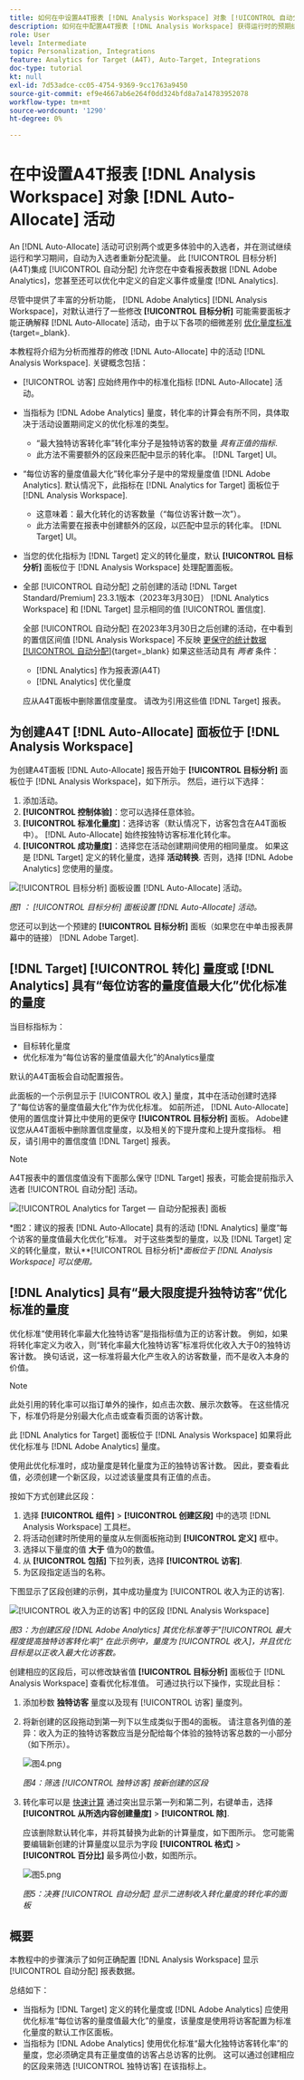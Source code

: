 ```yaml
---
title: 如何在中设置A4T报表 [!DNL Analysis Workspace] 对象 [!UICONTROL 自动分配] 活动
description: 如何在中配置A4T报表 [!DNL Analysis Workspace] 获得运行时的预期结果 [!UICONTROL 自动分配] 活动。
role: User
level: Intermediate
topic: Personalization, Integrations
feature: Analytics for Target (A4T), Auto-Target, Integrations
doc-type: tutorial
kt: null
exl-id: 7d53adce-cc05-4754-9369-9cc1763a9450
source-git-commit: ef9e4667ab6e264f0dd324bfd8a7a14783952078
workflow-type: tm+mt
source-wordcount: '1290'
ht-degree: 0%

---
```


# 在中设置A4T报表 [!DNL Analysis Workspace] 对象 [!DNL Auto-Allocate] 活动

An [!DNL Auto-Allocate] 活动可识别两个或更多体验中的入选者，并在测试继续运行和学习期间，自动为入选者重新分配流量。 此 [!UICONTROL 目标分析] (A4T)集成 [!UICONTROL 自动分配] 允许您在中查看报表数据 [!DNL Adobe Analytics]，您甚至还可以优化中定义的自定义事件或量度 [!DNL Analytics].

尽管中提供了丰富的分析功能， [!DNL Adobe Analytics] [!DNL Analysis Workspace]，对默认进行了一些修改 **[!UICONTROL 目标分析]** 可能需要面板才能正确解释 [!DNL Auto-Allocate] 活动，由于以下各项的细微差别 [优化量度标准](https://experienceleague.adobe.com/docs/target/using/integrate/a4t/a4t-at-aa.html#supported){target=_blank}.

本教程将介绍为分析而推荐的修改 [!DNL Auto-Allocate] 中的活动 [!DNL Analysis Workspace]. 关键概念包括：

* [!UICONTROL 访客] 应始终用作中的标准化指标 [!DNL Auto-Allocate] 活动。
* 当指标为 [!DNL Adobe Analytics] 量度，转化率的计算会有所不同，具体取决于活动设置期间定义的优化标准的类型。
   * “最大独特访客转化率”转化率分子是独特访客的数量 *具有正值的指标*.
   * 此方法不需要额外的区段来匹配中显示的转化率。 [!DNL Target] UI。
* “每位访客的量度值最大化”转化率分子是中的常规量度值 [!DNL Adobe Analytics]. 默认情况下，此指标在 [!DNL Analytics for Target] 面板位于 [!DNL Analysis Workspace].
   * 这意味着：最大化转化的访客数量（“每位访客计数一次”）。
   * 此方法需要在报表中创建额外的区段，以匹配中显示的转化率。 [!DNL Target] UI。
* 当您的优化指标为 [!DNL Target] 定义的转化量度，默认 **[!UICONTROL 目标分析]** 面板位于 [!DNL Analysis Workspace] 处理配置面板。
* 全部 [!UICONTROL 自动分配] 之前创建的活动 [!DNL Target Standard/Premium] 23.3.1版本（2023年3月30日） [!DNL Analytics Workspace] 和 [!DNL Target] 显示相同的值 [!UICONTROL 置信度].

  全部 [!UICONTROL 自动分配] 在2023年3月30日之后创建的活动，在中看到的置信区间值 [!DNL Analysis Workspace] 不反映 [更保守的统计数据 [!UICONTROL 自动分配]](https://experienceleague.adobe.com/docs/target/using/activities/auto-allocate/automated-traffic-allocation.html#section_98388996F0584E15BF3A99C57EEB7629){target=_blank} 如果这些活动具有 *两者* 条件：

   * [!DNL Analytics] 作为报表源(A4T)
   * [!DNL Analytics] 优化量度

  应从A4T面板中删除置信度量度。 请改为引用这些值 [!DNL Target] 报表。

## 为创建A4T [!DNL Auto-Allocate] 面板位于 [!DNL Analysis Workspace]

为创建A4T面板 [!DNL Auto-Allocate] 报告开始于 **[!UICONTROL 目标分析]** 面板位于 [!DNL Analysis Workspace]，如下所示。 然后，进行以下选择：

1. 添加活动。
1. **[!UICONTROL 控制体验]**：您可以选择任意体验。
1. **[!UICONTROL 标准化量度]**：选择访客（默认情况下，访客包含在A4T面板中）。 [!DNL Auto-Allocate] 始终按独特访客标准化转化率。
1. **[!UICONTROL 成功量度]**：选择您在活动创建期间使用的相同量度。 如果这是 [!DNL Target] 定义的转化量度，选择 **活动转换**. 否则，选择 [!DNL Adobe Analytics] 您使用的量度。

![[!UICONTROL 目标分析] 面板设置 [!DNL Auto-Allocate] 活动。](assets/AAFigure1.png)

*图1 ： [!UICONTROL 目标分析] 面板设置 [!DNL Auto-Allocate] 活动。*

您还可以到达一个预建的 **[!UICONTROL 目标分析]** 面板（如果您在中单击报表屏幕中的链接） [!DNL Adobe Target].

## [!DNL Target] [!UICONTROL 转化] 量度或 [!DNL Analytics] 具有“每位访客的量度值最大化”优化标准的量度

当目标指标为：

* 目标转化量度
* 优化标准为“每位访客的量度值最大化”的Analytics量度

默认的A4T面板会自动配置报告。

此面板的一个示例显示于 [!UICONTROL 收入] 量度，其中在活动创建时选择了“每位访客的量度值最大化”作为优化标准。 如前所述， [!DNL Auto-Allocate] 使用的置信度计算比中使用的更保守 **[!UICONTROL 目标分析]** 面板。 Adobe建议您从A4T面板中删除置信度量度，以及相关的下提升度和上提升度指标。 相反，请引用中的置信度值 [!DNL Target] 报表。

>[!NOTE]
>
>A4T报表中的置信度值没有下面那么保守 [!DNL Target] 报表，可能会提前指示入选者 [!UICONTROL 自动分配] 活动。


![[!UICONTROL Analytics for Target — 自动分配报表] 面板](assets/AAFigure2.png)

*图2：建议的报表 [!DNL Auto-Allocate] 具有的活动 [!DNL Analytics] 量度“每个访客的量度值最大化优化”标准。 对于这些类型的量度，以及 [!DNL Target] 定义的转化量度，默认&#x200B;**[!UICONTROL 目标分析]**面板位于 [!DNL Analysis Workspace] 可以使用。*

## [!DNL Analytics] 具有“最大限度提升独特访客”优化标准的量度

优化标准“使用转化率最大化独特访客”是指指标值为正的访客计数。 例如，如果将转化率定义为收入，则“转化率最大化独特访客”标准将优化收入大于0的独特访客计数。 换句话说，这一标准将最大化产生收入的访客数量，而不是收入本身的价值。

>[!NOTE]
>
>此处引用的转化率可以指订单外的操作，如点击次数、展示次数等。 在这些情况下，标准仍将是分别最大化点击或查看页面的访客计数。

此 [!DNL Analytics for Target] 面板位于 [!DNL Analysis Workspace] 如果将此优化标准与 [!DNL Adobe Analytics] 量度。

使用此优化标准时，成功量度是转化量度为正的独特访客计数。 因此，要查看此值，必须创建一个新区段，以过滤该量度具有正值的点击。

按如下方式创建此区段：

1. 选择 **[!UICONTROL 组件]** > **[!UICONTROL 创建区段]** 中的选项 [!DNL Analysis Workspace] 工具栏。
1. 将活动创建时所使用的量度从左侧面板拖动到 **[!UICONTROL 定义]** 框中。
1. 选择以下量度的值 **大于** 值为0的数值。
1. 从 **[!UICONTROL 包括]** 下拉列表，选择 **[!UICONTROL 访客]**.
1. 为区段指定适当的名称。

下图显示了区段创建的示例，其中成功量度为 [!UICONTROL 收入为正的访客].

![[!UICONTROL 收入为正的访客] 中的区段 [!DNL Analysis Workspace]](assets/AAFigure3.png)

*图3：为创建区段 [!DNL Adobe Analytics] 其优化标准等于&quot;[!UICONTROL 最大程度提高独特访客转化率]“ 在此示例中，量度为 [!UICONTROL 收入]，并且优化目标是以正收入最大化访客数。*

创建相应的区段后，可以修改缺省值  **[!UICONTROL 目标分析]** 面板位于 [!DNL Analysis Workspace] 查看优化标准值。 可通过执行以下操作，实现此目标：

1. 添加秒数 **独特访客** 量度以及现有 [!UICONTROL 访客] 量度列。
2. 将新创建的区段拖动到第一列下以生成类似于图4的面板。 请注意各列值的差异：收入为正的独特访客数应当是分配给每个体验的独特访客总数的一小部分（如下所示）。

   ![图4.png](assets/AAFigure4.png)

   *图4：筛选 [!UICONTROL 独特访客] 按新创建的区段*

3. 转化率可以是 [快速计算](https://experienceleague.adobe.com/docs/analytics-learn/tutorials/components/calculated-metrics/quick-calculated-metrics-in-analysis-workspace.html) 通过突出显示第一列和第二列，右键单击，选择 **[!UICONTROL 从所选内容创建量度]** > **[!UICONTROL 除]**.

   应该删除默认转化率，并将其替换为此新的计算量度，如下图所示。 您可能需要编辑新创建的计算量度以显示为字段 **[!UICONTROL 格式]** > **[!UICONTROL 百分比]** 最多两位小数，如图所示。

   ![图5.png](assets/AAFigure5.png)

   *图5：决赛 [!UICONTROL 自动分配] 显示二进制收入转化量度的转化率的面板*

## 概要

本教程中的步骤演示了如何正确配置 [!DNL Analysis Workspace] 显示 [!UICONTROL 自动分配] 报表数据。

总结如下：

* 当指标为 [!DNL Target] 定义的转化量度或 [!DNL Adobe Analytics] 应使用优化标准“每位访客的量度值最大化”的量度，该量度是使用将访客配置为标准化量度的默认工作区面板。
* 当指标为 [!DNL Adobe Analytics] 使用优化标准“最大化独特访客转化率”的量度，您必须确定具有正量度值的访客占总访客的比例。 这可以通过创建相应的区段来筛选 [!UICONTROL 独特访客] 在该指标上。
